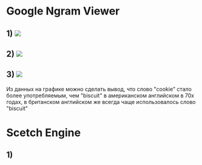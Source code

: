 # Google Ngram Viewer
## 1) ![](https://pp.userapi.com/c846520/v846520108/1b60f/6-DpDA0FmQY.jpg)
## 2) ![](https://pp.userapi.com/c844616/v844616815/1f807/T7f6M9eeuOQ.jpg)
## 3) ![](https://pp.userapi.com/c845420/v845420676/213b1/Y22t3X8eUho.jpg)
Из данных на графике можно сделать вывод, что слово "cookie" стало более употребляемым, чем "biscuit" в американском английском в 70х годах, в британском английском же всегда чаще использовалось слово "biscuit"
# Scetch Engine
## 1) 
